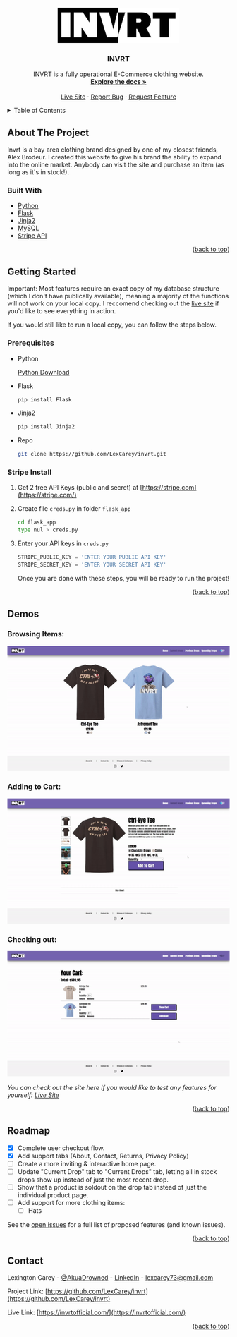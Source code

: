 <a name="readme-top"></a>

<!-- PROJECT LOGO -->
<div align="center">
  <a href="https://github.com/LexCarey/invrt">
    <img src="flask_app/static/all_imgs/Invrt_Logo.jpg" alt="Logo" width="auto" height="80">
  </a>

<h3 align="center">INVRT</h3>

  <p align="center">
    INVRT is a fully operational E-Commerce clothing website.
    <br />
    <a href="https://github.com/LexCarey/invrt"><strong>Explore the docs »</strong></a>
    <br />
    <br />
    <a href="https://invrtofficial.com/">Live Site</a>
    ·
    <a href="https://github.com/LexCarey/invrt/issues">Report Bug</a>
    ·
    <a href="https://github.com/LexCarey/invrt/issues">Request Feature</a>
  </p>
</div>



<!-- TABLE OF CONTENTS -->
<details>
  <summary>Table of Contents</summary>
  <ol>
    <li>
      <a href="#about-the-project">About The Project</a>
      <ul>
        <li><a href="#built-with">Built With</a></li>
      </ul>
    </li>
    <li>
      <a href="#getting-started">Getting Started</a>
      <ul>
        <li><a href="#prerequisites">Prerequisites</a></li>
        <li><a href="#installation">Installation</a></li>
      </ul>
    </li>
    <li><a href="#demos">Demos</a></li>
    <li><a href="#roadmap">Roadmap</a></li>
    <li><a href="#contact">Contact</a></li>
  </ol>
</details>



<!-- ABOUT THE PROJECT -->
## About The Project
Invrt is a bay area clothing brand designed by one of my closest friends, Alex Brodeur. I created this website to give his brand the ability to expand into the online market. Anybody can visit the site and purchase an item (as long as it's in stock!). 

### Built With

* [Python](https://www.python.org/)
* [Flask](https://flask.palletsprojects.com/en/2.2.x/)
* [Jinja2](https://jinja.palletsprojects.com/en/3.1.x/)
* [MySQL](https://www.mysql.com/)
* [Stripe API](https://stripe.com/)

<p align="right">(<a href="#readme-top">back to top</a>)</p>



<!-- GETTING STARTED -->
## Getting Started

Important: Most features require an exact copy of my database structure (which I don't have publically available), meaning a majority of the functions will not work on your local copy. I reccomend checking out the <a href="https://invrtofficial.com/">live site</a> if you'd like to see everything in action.

If you would still like to run a local copy, you can follow the steps below.

### Prerequisites

* Python

  [Python Download](https://www.python.org/downloads/)

* Flask
  ```sh
  pip install Flask
  ```
  
* Jinja2
  ```sh
  pip install Jinja2
  ```
  
* Repo
   ```sh
   git clone https://github.com/LexCarey/invrt.git
   ```

### Stripe Install

1. Get 2 free API Keys (public and secret) at [https://stripe.com](https://stripe.com/)
2. Create file `creds.py` in folder `flask_app`
   ```sh
   cd flask_app
   type nul > creds.py
   ```
3. Enter your API keys in `creds.py`
   ```py
   STRIPE_PUBLIC_KEY = 'ENTER YOUR PUBLIC API KEY'
   STRIPE_SECRET_KEY = 'ENTER YOUR SECRET API KEY'
   ```
   
   Once you are done with these steps, you will be ready to run the project!

<p align="right">(<a href="#readme-top">back to top</a>)</p>



<!-- DEMOS EXAMPLES -->
## Demos

### Browsing Items:

![](flask_app/static/all_imgs/readme_display.gif)

### Adding to Cart:

![](flask_app/static/all_imgs/readme_cart.gif)

### Checking out:

![](flask_app/static/all_imgs/readme_checkout.gif)

_You can check out the site here if you would like to test any features for yourself: [Live Site](https://invrtofficial.com/)_

<p align="right">(<a href="#readme-top">back to top</a>)</p>



<!-- ROADMAP -->
## Roadmap

- [x] Complete user checkout flow.
- [x] Add support tabs (About, Contact, Returns, Privacy Policy)
- [ ] Create a more inviting & interactive home page.
- [ ] Update "Current Drop" tab to "Current Drops" tab, letting all in stock drops show up instead of just the most recent drop.
- [ ] Show that a product is soldout on the drop tab instead of just the individual product page.
- [ ] Add support for more clothing items:
    - [ ] Hats

See the [open issues](https://github.com/LexCarey/invrt/issues) for a full list of proposed features (and known issues).

<p align="right">(<a href="#readme-top">back to top</a>)</p>



<!-- CONTACT -->
## Contact

Lexington Carey - [@AkuaDrowned](https://twitter.com/AkuaDrowned) - [LinkedIn](https://www.linkedin.com/in/lexington-carey/) - lexcarey73@gmail.com

Project Link: [https://github.com/LexCarey/invrt](https://github.com/LexCarey/invrt)

Live Link: [https://invrtofficial.com/](https://invrtofficial.com/)

<p align="right">(<a href="#readme-top">back to top</a>)</p>

